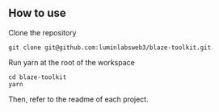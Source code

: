 ## How to use

Clone the repository 

```
git clone git@github.com:luminlabsweb3/blaze-toolkit.git
```

Run yarn at the root of the workspace

```
cd blaze-toolkit
yarn
```

Then, refer to the readme of each project.